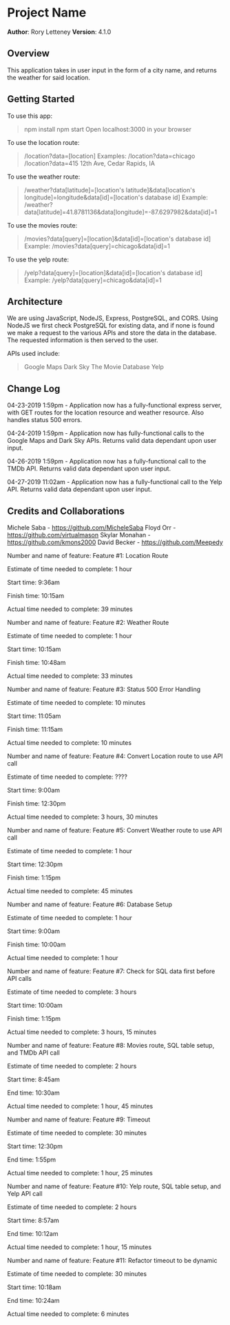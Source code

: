# Project Name

**Author**: Rory Letteney
**Version**: 4.1.0

## Overview
This application takes in user input in the form of a city name, and returns the weather for said location.

## Getting Started
To use this app:
> npm install
> npm start
> Open localhost:3000 in your browser

To use the location route:
> /location?data=[location]
Examples:
> /location?data=chicago
> /location?data=415 12th Ave, Cedar Rapids, IA

To use the weather route:
> /weather?data[latitude]=[location's latitude]&data[location's longitude]=longitude&data[id]=[location's database id]
Example:
> /weather?data[latitude]=41.8781136&data[longitude]=-87.6297982&data[id]=1

To use the movies route:
> /movies?data[query]=[location]&data[id]=[location's database id]
Example:
> /movies?data[query]=chicago&data[id]=1

To use the yelp route:
> /yelp?data[query]=[location]&data[id]=[location's database id]
Example:
> /yelp?data[query]=chicago&data[id]=1

## Architecture
We are using JavaScript, NodeJS, Express, PostgreSQL, and CORS. Using NodeJS we first check PostgreSQL for existing data, and if none is found we make a request to the various APIs and store the data in the database. The requested information is then served to the user.

APIs used include:
> Google Maps
> Dark Sky
> The Movie Database
> Yelp

## Change Log
04-23-2019 1:59pm - Application now has a fully-functional express server, with GET routes for the location resource and weather resource. Also handles status 500 errors.

04-24-2019 1:59pm - Application now has fully-functional calls to the Google Maps and Dark Sky APIs. Returns valid data dependant upon user input.

04-26-2019 1:59pm - Application now has a fully-functional call to the TMDb API. Returns valid data dependant upon user input.

04-27-2019 11:02am - Application now has a fully-functional call to the Yelp API. Returns valid data dependant upon user input.

## Credits and Collaborations
Michele Saba - https://github.com/MicheleSaba
Floyd Orr - https://github.com/virtualmason
Skylar Monahan - https://github.com/kmons2000
David Becker - https://github.com/Meepedy


Number and name of feature: Feature #1: Location Route

Estimate of time needed to complete: 1 hour

Start time: 9:36am

Finish time: 10:15am

Actual time needed to complete: 39 minutes

Number and name of feature: Feature #2: Weather Route

Estimate of time needed to complete: 1 hour

Start time: 10:15am

Finish time: 10:48am

Actual time needed to complete: 33 minutes

Number and name of feature: Feature #3: Status 500 Error Handling

Estimate of time needed to complete: 10 minutes

Start time: 11:05am

Finish time: 11:15am

Actual time needed to complete: 10 minutes

Number and name of feature: Feature #4: Convert Location route to use API call

Estimate of time needed to complete: ????

Start time: 9:00am

Finish time: 12:30pm

Actual time needed to complete: 3 hours, 30 minutes

Number and name of feature: Feature #5: Convert Weather route to use API call

Estimate of time needed to complete: 1 hour

Start time: 12:30pm

Finish time: 1:15pm

Actual time needed to complete: 45 minutes

Number and name of feature: Feature #6: Database Setup

Estimate of time needed to complete: 1 hour

Start time: 9:00am

Finish time: 10:00am

Actual time needed to complete: 1 hour

Number and name of feature: Feature #7: Check for SQL data first before API calls

Estimate of time needed to complete: 3 hours

Start time: 10:00am

Finish time: 1:15pm

Actual time needed to complete: 3 hours, 15 minutes

Number and name of feature: Feature #8: Movies route, SQL table setup, and TMDb API call

Estimate of time needed to complete: 2 hours

Start time: 8:45am

End time: 10:30am

Actual time needed to complete: 1 hour, 45 minutes

Number and name of feature: Feature #9: Timeout

Estimate of time needed to complete: 30 minutes

Start time: 12:30pm

End time: 1:55pm

Actual time needed to complete: 1 hour, 25 minutes

Number and name of feature: Feature #10: Yelp route, SQL table setup, and Yelp API call

Estimate of time needed to complete: 2 hours

Start time: 8:57am

End time: 10:12am

Actual time needed to complete: 1 hour, 15 minutes

Number and name of feature: Feature #11: Refactor timeout to be dynamic

Estimate of time needed to complete: 30 minutes

Start time: 10:18am

End time: 10:24am

Actual time needed to complete: 6 minutes